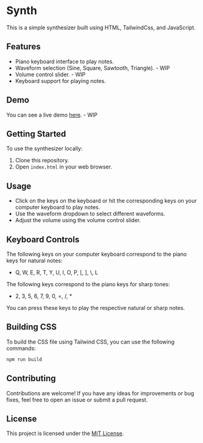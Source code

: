 # Synth

This is a simple synthesizer built using HTML, TailwindCss, and JavaScript.

## Features

- Piano keyboard interface to play notes.
- Waveform selection (Sine, Square, Sawtooth, Triangle). - WIP
- Volume control slider. - WIP
- Keyboard support for playing notes.

## Demo

You can see a live demo [here](link_to_demo). - WIP

## Getting Started

To use the synthesizer locally:

1. Clone this repository.
2. Open `index.html` in your web browser.

## Usage

- Click on the keys on the keyboard or hit the corresponding keys on your computer keyboard to play notes.
- Use the waveform dropdown to select different waveforms.
- Adjust the volume using the volume control slider.

## Keyboard Controls

The following keys on your computer keyboard correspond to the piano keys for natural notes:

- Q, W, E, R, T, Y, U, I, O, P, [, ], \\, L

The following keys correspond to the piano keys for sharp tones:

- 2, 3, 5, 6, 7, 9, 0, =, /, *

You can press these keys to play the respective natural or sharp notes.

## Building CSS

To build the CSS file using Tailwind CSS, you can use the following commands:

```bash
npm run build
```

## Contributing

Contributions are welcome! If you have any ideas for improvements or bug fixes, feel free to open an issue or submit a pull request.

## License

This project is licensed under the [MIT License](LICENSE).
